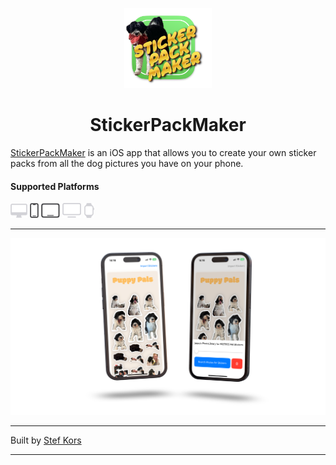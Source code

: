 <p align="center">
  <img src="logo.png" height="128">
  <h1 align="center">StickerPackMaker</h1>
</p>

[StickerPackMaker](https://github.com/StefKors/StickerPackMaker) is an iOS app that allows you to create your own sticker packs from all the dog pictures you have on your phone.

#### Supported Platforms
<p align="left">
<picture>
  <source media="(prefers-color-scheme: dark)" srcset="Images/macos-active.svg">
  <source media="(prefers-color-scheme: light)" srcset="Images/macos.svg">
  <img alt="macos" src="Images/macos.svg" height="24">
</picture>

<picture>
  <source media="(prefers-color-scheme: dark)" srcset="Images/ios.svg">
  <source media="(prefers-color-scheme: light)" srcset="Images/ios-active.svg">
  <img alt="ios" src="Images/ios-active.svg" height="24">
</picture>

<picture>
  <source media="(prefers-color-scheme: dark)" srcset="Images/ipados.svg">
  <source media="(prefers-color-scheme: light)" srcset="Images/ipados-active.svg">
  <img alt="ipados" src="Images/ipados-active.svg" height="24">
</picture>

<picture>
  <source media="(prefers-color-scheme: dark)" srcset="Images/tvos-active.svg">
  <source media="(prefers-color-scheme: light)" srcset="Images/tvos.svg">
  <img alt="tvos" src="Images/tvos.svg" height="24">
</picture>

<picture>
  <source media="(prefers-color-scheme: dark)" srcset="Images/watchos-active.svg">
  <source media="(prefers-color-scheme: light)" srcset="Images/watchos.svg">
  <img alt="watchos" src="Images/watchos.svg" height="24">
</picture>
</p>

-------

<img alt="Screenshot of the app" src="Images/Screenshot-1.png">

-------

Built by [Stef Kors](https://stefkors.com)

-------


